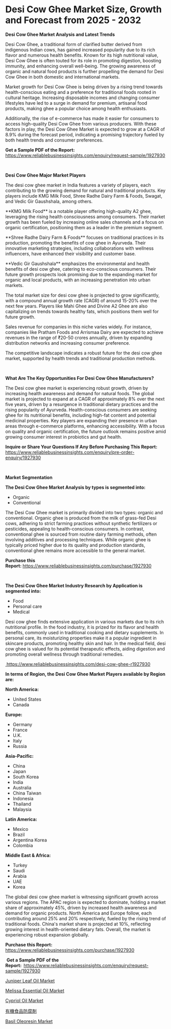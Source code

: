 <p><h1>Desi Cow Ghee Market Size, Growth and Forecast from 2025 - 2032</h1></p><p><strong>Desi Cow Ghee Market Analysis and Latest Trends</strong></p>
<p><p>Desi Cow Ghee, a traditional form of clarified butter derived from indigenous Indian cows, has gained increased popularity due to its rich flavor and numerous health benefits. Known for its high nutritional value, Desi Cow Ghee is often touted for its role in promoting digestion, boosting immunity, and enhancing overall well-being. The growing awareness of organic and natural food products is further propelling the demand for Desi Cow Ghee in both domestic and international markets.</p><p>Market growth for Desi Cow Ghee is being driven by a rising trend towards health-conscious eating and a preference for traditional foods rooted in cultural heritage. Increasing disposable incomes and changing consumer lifestyles have led to a surge in demand for premium, artisanal food products, making ghee a popular choice among health enthusiasts.</p><p>Additionally, the rise of e-commerce has made it easier for consumers to access high-quality Desi Cow Ghee from various producers. With these factors in play, the Desi Cow Ghee Market is expected to grow at a CAGR of 8.9% during the forecast period, indicating a promising trajectory fueled by both health trends and consumer preferences.</p></p>
<p><strong>Get a Sample PDF of the Report:&nbsp;</strong> <a href="https://www.reliablebusinessinsights.com/enquiry/request-sample/1927930?utm_campaign=39&utm_medium=2&utm_source=Github&utm_content=ia&utm_term=02042025&utm_id=desi-cow-ghee">https://www.reliablebusinessinsights.com/enquiry/request-sample/1927930</a></p>
<p>&nbsp;</p>
<p><strong>Desi Cow Ghee Major Market Players</strong></p>
<p><p>The desi cow ghee market in India features a variety of players, each contributing to the growing demand for natural and traditional products. Key players include KMG Milk Food, Shree Radhe Dairy Farm & Foods, Swagat, and Vedic Gir Gaushshala, among others.</p><p>**KMG Milk Food** is a notable player offering high-quality A2 ghee, leveraging the rising health consciousness among consumers. Their market growth has been fueled by increasing online sales channels and a focus on organic certification, positioning them as a leader in the premium segment.</p><p>**Shree Radhe Dairy Farm & Foods** focuses on traditional practices in its production, promoting the benefits of cow ghee in Ayurveda. Their innovative marketing strategies, including collaborations with wellness influencers, have enhanced their visibility and customer base. </p><p>**Vedic Gir Gaushshala** emphasizes the environmental and health benefits of desi cow ghee, catering to eco-conscious consumers. Their future growth prospects look promising due to the expanding market for organic and local products, with an increasing penetration into urban markets.</p><p>The total market size for desi cow ghee is projected to grow significantly, with a compound annual growth rate (CAGR) of around 15-20% over the next few years. Players like Mahi Ghee and Divine A2 Ghee are also capitalizing on trends towards healthy fats, which positions them well for future growth.</p><p>Sales revenue for companies in this niche varies widely. For instance, companies like Pratham Foods and Arrismaa Dairy are expected to achieve revenues in the range of ₹20-50 crores annually, driven by expanding distribution networks and increasing consumer preference.</p><p>The competitive landscape indicates a robust future for the desi cow ghee market, supported by health trends and traditional production methods.</p></p>
<p>&nbsp;</p>
<p><strong>What Are The Key Opportunities For Desi Cow Ghee Manufacturers?</strong></p>
<p><p>The Desi cow ghee market is experiencing robust growth, driven by increasing health awareness and demand for natural foods. The global market is projected to expand at a CAGR of approximately 8% over the next five years, driven by a resurgence in traditional dietary practices and the rising popularity of Ayurveda. Health-conscious consumers are seeking ghee for its nutritional benefits, including high-fat content and potential medicinal properties. Key players are expanding their presence in urban areas through e-commerce platforms, enhancing accessibility. With a focus on quality and organic certification, the future outlook remains positive amid growing consumer interest in probiotics and gut health.</p></p>
<p><strong>Inquire or Share Your Questions If Any Before Purchasing This Report:</strong> <a href="https://www.reliablebusinessinsights.com/enquiry/pre-order-enquiry/1927930?utm_campaign=39&utm_medium=2&utm_source=Github&utm_content=ia&utm_term=02042025&utm_id=desi-cow-ghee">https://www.reliablebusinessinsights.com/enquiry/pre-order-enquiry/1927930</a></p>
<p>&nbsp;</p>
<p><strong>Market Segmentation</strong></p>
<p><strong>The Desi Cow Ghee Market Analysis by types is segmented into:</strong></p>
<p><ul><li>Organic</li><li>Conventional</li></ul></p>
<p><p>The Desi Cow Ghee market is primarily divided into two types: organic and conventional. Organic ghee is produced from the milk of grass-fed Desi cows, adhering to strict farming practices without synthetic fertilizers or pesticides, appealing to health-conscious consumers. In contrast, conventional ghee is sourced from routine dairy farming methods, often involving additives and processing techniques. While organic ghee is typically priced higher due to its quality and production standards, conventional ghee remains more accessible to the general market.</p></p>
<p><strong>Purchase this Report:&nbsp;</strong><a href="https://www.reliablebusinessinsights.com/purchase/1927930?utm_campaign=39&utm_medium=2&utm_source=Github&utm_content=ia&utm_term=02042025&utm_id=desi-cow-ghee">https://www.reliablebusinessinsights.com/purchase/1927930</a></p>
<p>&nbsp;</p>
<p><strong>The Desi Cow Ghee Market Industry Research by Application is segmented into:</strong></p>
<p><ul><li>Food</li><li>Personal care</li><li>Medical</li></ul></p>
<p><p>Desi cow ghee finds extensive application in various markets due to its rich nutritional profile. In the food industry, it is prized for its flavor and health benefits, commonly used in traditional cooking and dietary supplements. In personal care, its moisturizing properties make it a popular ingredient in skincare products, promoting healthy skin and hair. In the medical field, desi cow ghee is valued for its potential therapeutic effects, aiding digestion and promoting overall wellness through traditional remedies.</p></p>
<p><a href="https://www.reliablebusinessinsights.com/desi-cow-ghee-r1927930?utm_campaign=39&utm_medium=2&utm_source=Github&utm_content=ia&utm_term=02042025&utm_id=desi-cow-ghee">&nbsp;https://www.reliablebusinessinsights.com/desi-cow-ghee-r1927930</a></p>
<p><strong>In terms of Region, the Desi Cow Ghee Market Players available by Region are:</strong></p>
<p>
    <p> <strong> North America: </strong>
        <ul>
            <li>United States</li>
            <li>Canada</li>
        </ul>
        </p> 
    <p> <strong> Europe: </strong>
        <ul>
            <li>Germany</li>
            <li>France</li>
            <li>U.K.</li>
            <li>Italy</li>
            <li>Russia</li>
        </ul>
        </p> 
    <p> <strong> Asia-Pacific: </strong>
        <ul>
            <li>China</li>
            <li>Japan</li>
            <li>South Korea</li>
            <li>India</li>
            <li>Australia</li>
            <li>China Taiwan</li>
            <li>Indonesia</li>
            <li>Thailand</li>
            <li>Malaysia</li>
        </ul>
        </p> 
    <p> <strong> Latin America: </strong>
        <ul>
            <li>Mexico</li>
            <li>Brazil</li>
            <li>Argentina Korea</li>
            <li>Colombia</li>
        </ul>
        </p> 
    <p> <strong> Middle East & Africa: </strong>
        <ul>
            <li>Turkey</li>
            <li>Saudi</li>
            <li>Arabia</li>
            <li>UAE</li>
            <li>Korea</li>
        </ul>
    </p>
    </p>
<p><p>The global desi cow ghee market is witnessing significant growth across various regions. The APAC region is expected to dominate, holding a market share of approximately 45%, driven by increased health awareness and demand for organic products. North America and Europe follow, each contributing around 25% and 20% respectively, fueled by the rising trend of traditional foods. China's market share is projected at 10%, reflecting growing interest in health-oriented dietary fats. Overall, the market is experiencing robust expansion globally.</p></p>
<p><strong>Purchase this Report: </strong><a href="https://www.reliablebusinessinsights.com/purchase/1927930?utm_campaign=39&utm_medium=2&utm_source=Github&utm_content=ia&utm_term=02042025&utm_id=desi-cow-ghee">https://www.reliablebusinessinsights.com/purchase/1927930</a></p>
<p>&nbsp;<strong>Get a Sample PDF of the Report:&nbsp;&nbsp;</strong><a href="https://www.reliablebusinessinsights.com/enquiry/request-sample/1927930?utm_campaign=39&utm_medium=2&utm_source=Github&utm_content=ia&utm_term=02042025&utm_id=desi-cow-ghee">https://www.reliablebusinessinsights.com/enquiry/request-sample/1927930</a></p>
<p><strong></strong></p>
<p><p><a href="https://github.com/panciujoslin3/Market-Research-Report-List-1/blob/main/juniper-leaf-oil-market.md?utm_campaign=39&utm_medium=2&utm_source=Github&utm_content=ia&utm_term=02042025&utm_id=desi-cow-ghee">Juniper Leaf Oil Market</a></p><p><a href="https://github.com/uldularido/Market-Research-Report-List-1/blob/main/melissa-essential-oil-market.md?utm_campaign=39&utm_medium=2&utm_source=Github&utm_content=ia&utm_term=02042025&utm_id=desi-cow-ghee">Melissa Essential Oil Market</a></p><p><a href="https://github.com/decockogbaro25/Market-Research-Report-List-1/blob/main/cypriol-oil-market.md?utm_campaign=39&utm_medium=2&utm_source=Github&utm_content=ia&utm_term=02042025&utm_id=desi-cow-ghee">Cypriol Oil Market</a></p><p><a href="https://github.com/mohamedbakry57/Market-Research-Report-List-7/blob/main/759876351358.md?utm_campaign=39&utm_medium=2&utm_source=Github&utm_content=ia&utm_term=02042025&utm_id=desi-cow-ghee">有機食品防腐剤</a></p><p><a href="https://github.com/widlerumland/Market-Research-Report-List-1/blob/main/basil-oleoresin-market.md?utm_campaign=39&utm_medium=2&utm_source=Github&utm_content=ia&utm_term=02042025&utm_id=desi-cow-ghee">Basil Oleoresin Market</a></p></p>